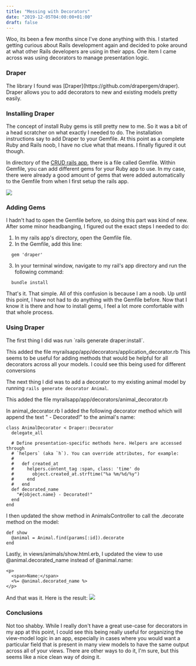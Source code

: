 ```yaml
---
title: "Messing with Decorators"
date: "2019-12-05T04:00:00+01:00"
draft: false
---
```


Woo, its been a few months since I've done anything with this. I started getting curious about Rails development again and decided to poke around at what other Rails developers are using in their apps. One item I came across was using decorators to manage presentation logic. 

<h3>Draper</h3>
The library I found was [Draper](https://github.com/drapergem/draper). Draper allows you to add decorators to new and existing models pretty easily.

<h3>Installing Draper</h3>
The concept of install Ruby gems is still pretty new to me. So it was a bit of a head scratcher on what exactly I needed to do. The installation instructions say to add Draper to your Gemfile. At this point as a complete Ruby and Rails noob, I have no clue what that means. I finally figured it out though.

In directory of the [CRUD rails app](/blog/RailsCRUD), there is a file called Gemfile. Within Gemfile, you can add different gems for your Ruby app to use. In my case, there were already a good amount of gems that were added automatically to the Gemfile from when I first setup the rails app. 

<img src="/images/Gemfile.png" />

<h3>Adding Gems</h3>
I hadn't had to open the Gemfile before, so doing this part was kind of new. After some minor headbanging, I figured out the exact steps I needed to do:

1. In my rails app's directory, open the Gemfile file.
2. In the Gemfile, add this line:
```
  gem 'draper'
```
3. In your terminal window, navigate to my rail's app directory and run the following command:
```
  bundle install
```

That's it. That simple. All of this confusion is because I am a noob. Up until this point, I have not had to do anything with the Gemfile before. Now that I know it is there and how to install gems, I feel a lot more comfortable with that whole process.

<h3>Using Draper</h3>
The first thing I did was run `rails generate draper:install`.

This added the file myrailsapp/app/decorators/application_decorator.rb
This seems to be useful for adding methods that would be helpful for all decorators across all your models. I could see this being used for different conversions

The next thing I did was to add a decorator to my existing animal model by running `rails generate decorator Animal`.

This added the file myrailsapp/app/decorators/animal_decorator.rb

In animal_decorator.rb I added the following decorator method which will append the text " - Decorated!" to the animal's name:

```
class AnimalDecorator < Draper::Decorator
  delegate_all

  # Define presentation-specific methods here. Helpers are accessed through
  # `helpers` (aka `h`). You can override attributes, for example:
  #
  #   def created_at
  #     helpers.content_tag :span, class: 'time' do
  #       object.created_at.strftime("%a %m/%d/%y")
  #     end
  #   end
  def decorated_name
    "#{object.name} - Decorated!"
  end
end
```

I then updated the show method in AnimalsController to call the .decorate method on the model:
```
def show
  @animal = Animal.find(params[:id]).decorate
end
```

Lastly, in views/animals/show.html.erb, I updated the view to use @animal.decorated_name instead of @animal.name:

```
<p>
  <span>Name:</span>
  <%= @animal.decorated_name %>
</p>
```

And that was it. Here is the result:
<img src="/images/DecoratorInUse.png" />

<h3>Conclusions</h3>
Not too shabby. While I really don't have a great use-case for decorators in my app at this point, I could see this being really useful for organizing the view-model logic in an app, especially in cases where you would want a particular field that is present in many view models to have the same output across all of your views. There are other ways to do it, I'm sure, but this seems like a nice clean way of doing it.


